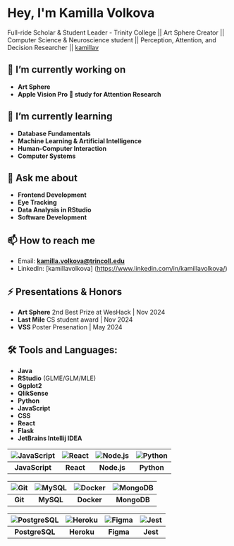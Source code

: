 # Hey, I'm Kamilla Volkova

Full-ride Scholar & Student Leader - Trinity College || Art Sphere Creator || Computer Science & Neuroscience student || Perception, Attention, and Decision Researcher || [kamillav](https://github.com/kamillav)

## 🔭 I’m currently working on
- **Art Sphere**
- **Apple Vision Pro 🍏 study for Attention Research**

## 🌱 I’m currently learning
- **Database Fundamentals**
- **Machine Learning & Artificial Intelligence**
- **Human-Computer Interaction**
- **Computer Systems**

## 💬 Ask me about
- **Frontend Development**
- **Eye Tracking**
- **Data Analysis in RStudio**
- **Software Development**

## 📫 How to reach me
- Email: **kamilla.volkova@trincoll.edu**
- LinkedIn: [kamillavolkova] (https://www.linkedin.com/in/kamillavolkova/)

## ⚡ Presentations & Honors
- **Art Sphere** 2nd Best Prize at WesHack | Nov 2024
- **Last Mile** CS student award | Nov 2024
- **VSS** Poster Presenation | May 2024 

## 🛠️ Tools and Languages:
- **Java**
- **RStudio** (GLME/GLM/MLE)
- **Ggplot2**
- **QlikSense**
- **Python**
- **JavaScript**
- **CSS**
- **React**
- **Flask**
- **JetBrains Intellij IDEA**


| ![JavaScript](https://img.icons8.com/ios-filled/50/000000/javascript.png) | ![React](https://img.icons8.com/ios-filled/50/000000/react.png) | ![Node.js](https://img.icons8.com/ios-filled/50/000000/nodejs.png) | ![Python](https://img.icons8.com/ios-filled/50/000000/python.png) |
|:------------------------------------------------------------:|:--------------------------------------------------:|:------------------------------------------------:|:----------------------------------------:|
| **JavaScript**                                               | **React**                                            | **Node.js**                                    | **Python**                              |

| ![Git](https://img.icons8.com/ios-filled/50/000000/git.png) | ![MySQL](https://img.icons8.com/ios-filled/50/000000/mysql-logo.png) | ![Docker](https://img.icons8.com/ios-filled/50/000000/docker.png) | ![MongoDB](https://img.icons8.com/ios-filled/50/000000/mongodb.png) |
|:----------------------------------------------------:|:----------------------------------------------------:|:--------------------------------------------------:|:--------------------------------------:|
| **Git**                                                | **MySQL**                                             | **Docker**                                     | **MongoDB**                             |

| ![PostgreSQL](https://img.icons8.com/ios-filled/50/000000/postgresql.png) | ![Heroku](https://img.icons8.com/ios-filled/50/000000/heroku.png) | ![Figma](https://img.icons8.com/ios-filled/50/000000/figma.png) | ![Jest](https://img.icons8.com/ios-filled/50/000000/jest.png) |
|:-------------------------------------------------------:|:------------------------------------------------:|:-------------------------------------------:|:---------------------------------:|
| **PostgreSQL**                                           | **Heroku**                                         | **Figma**                                     | **Jest**                             |

